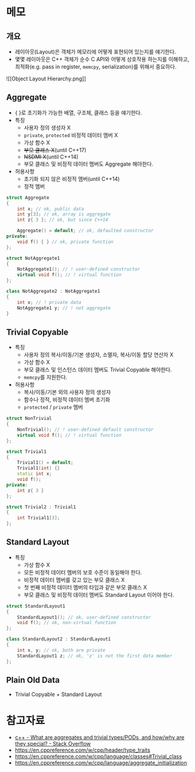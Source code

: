 # 메모
## 개요
- 레이아웃(Layout)은 객체가 메모리에 어떻게 표현되어 있는지를 얘기한다.
- 몇몇 레이아웃은 C++ 객체가 순수 C API와 어떻게 상호작용 하는지를 이해하고, 최적화(e.g. pass in register, `memcpy`, serialization)를 위해서 중요하다.

![[Object Layout Hierarchy.png]]
## Aggregate
- { }로 초기화가 가능한 배열, 구조체, 클래스 등을 얘기한다.
- 특징
	- 사용자 정의 생성자 X
	- `private`, `protected` 비정적 데이터 멤버 X
	- 가상 함수 X
	- ~~부모 클래스 X~~(until C++17)
	- ~~NSDMI X~~(until C++14)
	- 부모 클래스 및 비정적 데이터 멤버도 Aggregate 해야한다.
- 허용사항
	- 초기화 되지 않은 비정적 멤버(until C++14)
	- 정적 멤버
```cpp
struct Aggregate
{
	int x; // ok, public data
	int y[3]; // ok, array is aggregate
	int z{ 3 }; // ok, but since C++14

	Aggregate() = default; // ok, defaulted constructor
private:
	void f() { } // ok, private function
};

struct NotAggregate1
{
	NotAggregate1(); // ! user-defined constructor
	virtual void f(); // ! virtual function
};

class NotAggregate2 : NotAggregate1
{
	int x; // ! private data
	NotAggregate1 y; // ! not aggregate
}
```
## Trivial Copyable
- 특징
	- 사용자 정의 복사/이동/기본 생성자, 소멸자, 복사/이동 할당 연산자 X
	- 가상 함수 X
	- 부모 클래스 및 인스턴스 데이터 멤버도 Trivial Copyable 해야한다.
	- `memcpy`를 지원한다.
- 허용사항
	- 복사/이동/기본 외의 사용자 정의 생성자
	- 함수나 정적, 비정적 데이터 멤버 초기화
	- `protected` / `private` 멤버

```cpp
struct NonTrivial
{
	NonTrivial(); // ! user-defined default constructor
	virtual void f(); // ! virtual function
};

struct Trivial1
{
	Trivial1() = default;
	Trivial1(int) {}
	static int x;
	void f();
private:
	int z{ 3 }
};

struct Trivial2 : Trivial1
{
	int Trivial1[3];
};
```

## Standard Layout
- 특징
	- 가상 함수 X
	- 모든 비정적 데이터 멤버의 보호 수준이 동일해야 한다.
	- 비정적 데이터 멤버를 갖고 있는 부모 클래스 X
	- 첫 번째 비정적 데이터 멤버의 타입과 같은 부모 클래스 X
	- 부모 클래스 및 비정적 데이터 멤버도 Standard Layout 이어야 한다.
```cpp
struct StandardLayout1
{
	StandardLayout1(); // ok, user-defined constructor
	void f(); // ok, non-virtual function
};

class StandardLayout2 : StandardLayout1
{
	int x, y; // ok, both are private
	StandardLayout1 z; // ok, 'z' is not the first data member
};
```

## Plain Old Data
- Trivial Copyable + Standard Layout

# 참고자료
- [c++ - What are aggregates and trivial types/PODs, and how/why are they special? - Stack Overflow](https://stackoverflow.com/questions/4178175/what-are-aggregates-and-trivial-types-pods-and-how-why-are-they-special)
- https://en.cppreference.com/w/cpp/header/type_traits
- https://en.cppreference.com/w/cpp/language/classes#Trivial_class
- https://en.cppreference.com/w/cpp/language/aggregate_initialization